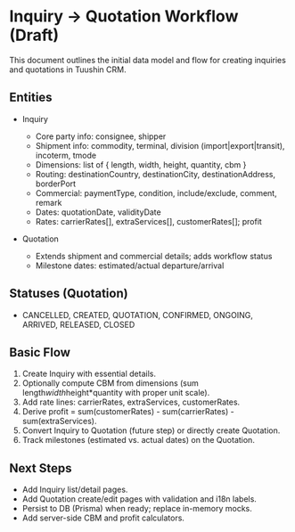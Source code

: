 # Inquiry → Quotation Workflow (Draft)

This document outlines the initial data model and flow for creating inquiries and quotations in Tuushin CRM.

## Entities

- Inquiry
  - Core party info: consignee, shipper
  - Shipment info: commodity, terminal, division (import|export|transit), incoterm, tmode
  - Dimensions: list of { length, width, height, quantity, cbm }
  - Routing: destinationCountry, destinationCity, destinationAddress, borderPort
  - Commercial: paymentType, condition, include/exclude, comment, remark
  - Dates: quotationDate, validityDate
  - Rates: carrierRates[], extraServices[], customerRates[]; profit

- Quotation
  - Extends shipment and commercial details; adds workflow status
  - Milestone dates: estimated/actual departure/arrival

## Statuses (Quotation)

- CANCELLED, CREATED, QUOTATION, CONFIRMED, ONGOING, ARRIVED, RELEASED, CLOSED

## Basic Flow

1. Create Inquiry with essential details.
2. Optionally compute CBM from dimensions (sum length*width*height\*quantity with proper unit scale).
3. Add rate lines: carrierRates, extraServices, customerRates.
4. Derive profit = sum(customerRates) - sum(carrierRates) - sum(extraServices).
5. Convert Inquiry to Quotation (future step) or directly create Quotation.
6. Track milestones (estimated vs. actual dates) on the Quotation.

## Next Steps

- Add Inquiry list/detail pages.
- Add Quotation create/edit pages with validation and i18n labels.
- Persist to DB (Prisma) when ready; replace in-memory mocks.
- Add server-side CBM and profit calculators.
